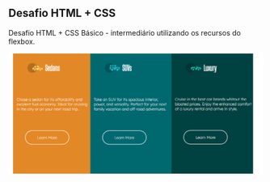 ## Desafio HTML + CSS

Desafio HTML + CSS Básico - intermediário utilizando os recursos do flexbox.

<img src="./images/Desafio%20Card.png">
